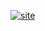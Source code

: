 [![site](https://media.giphy.com/media/J6VAb0JG0FpS29fMuS/giphy.gif)](https://guesswho798.github.io)
